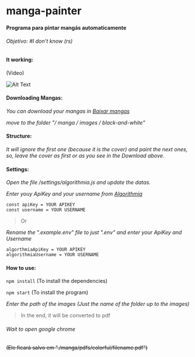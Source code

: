 # manga-painter

#### Programa para pintar mangás automaticamente
###### Objetivo: #I don't know (rs)

#### It working: 

(Vídeo)

![Alt Text](https://github.com/Anderson-TI-Lim/manga-painter/blob/master/manga-painter%20(online-video-cutter.com).gif)

#### Downloading Mangas:

*You can download your mangas in [Baixar mangas](https://www.instintomangaka.com/baixar-mangas/)*

*move to the folder "/ manga / images / black-and-white"*

#### Structure:

_It will ignore the first one (because it is the cover) and paint the next ones, so, leave the cover as first or as you see in the Download above._

#### Settings:

*Open the file /settings/algorithmia.js and update the datas.*

*Enter youy ApiKey and your username from [Algorithmia](https://algorithmia.com/)*

```
const apiKey = YOUR APIKEY
const username = YOUR USERNAME
```

> Or


*Rename the ".example.env" file to just ".env" and enter your ApiKey and Username*

```
algorthmiaApiKey = YOUR APIKEY
algorithmiaUsername = YOUR USERNAME
```

#### How to use:

```npm install``` (To install the dependencies)

```npm start``` (To install the program)

*Enter the path of the images (Just the name of the folder up to the images)*

> In the end, it will be converted to pdf

###### Wait to open google chrome
~~(Ele ficará salvo em "./manga/pdfs/colorful/filename.pdf")~~

